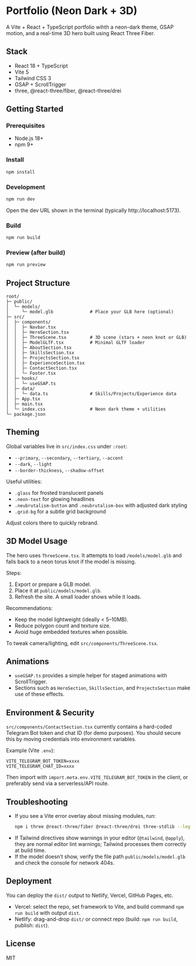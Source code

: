 # Portfolio (Neon Dark + 3D)

A Vite + React + TypeScript portfolio wihth a neon-dark theme, GSAP motion, and a real-time 3D hero built using React Three Fiber.

## Stack
- React 18 + TypeScript
- Vite 5
- Tailwind CSS 3
- GSAP + ScrollTrigger
- three, @react-three/fiber, @react-three/drei

## Getting Started

### Prerequisites
- Node.js 18+
- npm 9+

### Install
```bash
npm install
```

### Development
```bash
npm run dev
```
Open the dev URL shown in the terminal (typically http://localhost:5173).

### Build
```bash
npm run build
```

### Preview (after build)
```bash
npm run preview
```

## Project Structure
```
root/
├─ public/
│  └─ models/
│     └─ model.glb              # Place your GLB here (optional)
├─ src/
│  ├─ components/
│  │  ├─ Navbar.tsx
│  │  ├─ HeroSection.tsx
│  │  ├─ ThreeScene.tsx         # 3D scene (stars + neon knot or GLB)
│  │  ├─ ModelGLTF.tsx          # Minimal GLTF loader
│  │  ├─ AboutSection.tsx
│  │  ├─ SkillsSection.tsx
│  │  ├─ ProjectsSection.tsx
│  │  ├─ ExperienceSection.tsx
│  │  ├─ ContactSection.tsx
│  │  └─ Footer.tsx
│  ├─ hooks/
│  │  └─ useGSAP.ts
│  ├─ data/
│  │  └─ data.ts                # Skills/Projects/Experience data
│  ├─ App.tsx
│  ├─ main.tsx
│  └─ index.css                 # Neon dark theme + utilities
└─ package.json
```

## Theming
Global variables live in `src/index.css` under `:root`:
- `--primary`, `--secondary`, `--tertiary`, `--accent`
- `--dark`, `--light`
- `--border-thickness`, `--shadow-offset`

Useful utilities:
- `.glass` for frosted translucent panels
- `.neon-text` for glowing headlines
- `.neubrutalism-button` and `.neubrutalism-box` with adjusted dark styling
- `.grid-bg` for a subtle grid background

Adjust colors there to quickly rebrand.

## 3D Model Usage
The hero uses `ThreeScene.tsx`. It attempts to load `/models/model.glb` and falls back to a neon torus knot if the model is missing.

Steps:
1. Export or prepare a GLB model.
2. Place it at `public/models/model.glb`.
3. Refresh the site. A small loader shows while it loads.

Recommendations:
- Keep the model lightweight (ideally < 5–10MB).
- Reduce polygon count and texture size.
- Avoid huge embedded textures when possible.

To tweak camera/lighting, edit `src/components/ThreeScene.tsx`.

## Animations
- `useGSAP.ts` provides a simple helper for staged animations with ScrollTrigger.
- Sections such as `HeroSection`, `SkillsSection`, and `ProjectsSection` make use of these effects.

## Environment & Security
`src/components/ContactSection.tsx` currently contains a hard-coded Telegram Bot token and chat ID (for demo purposes). You should secure this by moving credentials into environment variables.

Example (Vite `.env`):
```
VITE_TELEGRAM_BOT_TOKEN=xxxx
VITE_TELEGRAM_CHAT_ID=xxxx
```
Then import with `import.meta.env.VITE_TELEGRAM_BOT_TOKEN` in the client, or preferably send via a serverless/API route.

## Troubleshooting
- If you see a Vite error overlay about missing modules, run:
  ```bash
  npm i three @react-three/fiber @react-three/drei three-stdlib --legacy-peer-deps
  ```
- If Tailwind directives show warnings in your editor (`@tailwind`, `@apply`), they are normal editor lint warnings; Tailwind processes them correctly at build time.
- If the model doesn’t show, verify the file path `public/models/model.glb` and check the console for network 404s.

## Deployment
You can deploy the `dist/` output to Netlify, Vercel, GitHub Pages, etc.
- Vercel: select the repo, set framework to Vite, and build command `npm run build` with output `dist`.
- Netlify: drag-and-drop `dist/` or connect repo (build: `npm run build`, publish: `dist`).

## License
MIT

